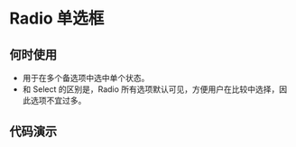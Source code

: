 # Radio 单选框

## 何时使用

- 用于在多个备选项中选中单个状态。
- 和 Select 的区别是，Radio 所有选项默认可见，方便用户在比较中选择，因此选项不宜过多。

## 代码演示

<Basic></Basic>
<Disabled></Disabled>
<RadioGroup></RadioGroup>

<script>
import Basic from 'components/radio/demo/basic.md'
import Disabled from 'components/radio/demo/disabled.md'
import NameGroup from 'components/radio/demo/name-group.md'
import RadioGroup from 'components/radio/demo/radio-group.md'

export default {
  components: {
    Basic,
    Disabled,
    NameGroup,
    RadioGroup
  }
}
</script>
